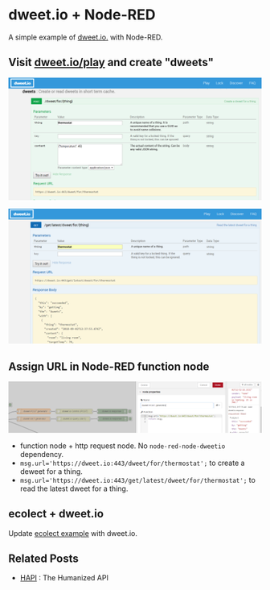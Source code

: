 # dweet.io + Node-RED

A simple example of [dweet.io.](http://dweet.io/) with Node-RED.

## Visit [dweet.io/play](https://dweet.io/play) and create "dweets"

<p align="center">
<img src="https://github.com/phyunsj/dweet.io-node-red/blob/master/dtweet.io.post.thing.png" width="600px"/>
</p>

<p align="center">
<img src="https://github.com/phyunsj/dweet.io-node-red/blob/master/dtweet.io.get.thing.png" width="600px"/>
</p>

## Assign URL in Node-RED function node

<p align="center">
<img src="https://github.com/phyunsj/dweet.io-node-red/blob/master/node-red-function-node-dweet-url.png" width="800px"/>
</p>

- function node + http request node. No `node-red-node-dweetio` dependency. 
- `msg.url='https://dweet.io:443/dweet/for/thermostat';` to create a deweet for a thing.
- `msg.url='https://dweet.io:443/get/latest/dweet/for/thermostat';` to read the latest dweet for a thing.

## ecolect + dweet.io

Update [ecolect example](https://github.com/phyunsj/node-red-contrib-ecolect-example) with dweet.io. 

## Related Posts

- [HAPI](https://github.com/jheising/HAPI) : The Humanized API
